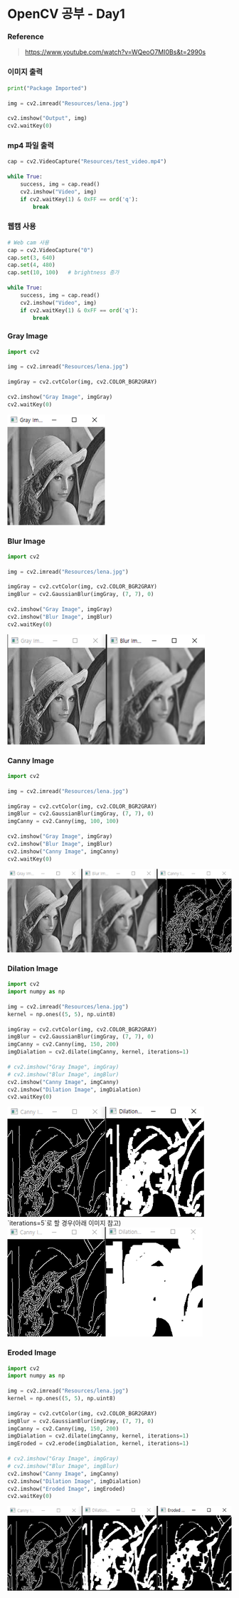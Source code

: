 # OpenCV 공부 - Day1
### Reference
> https://www.youtube.com/watch?v=WQeoO7MI0Bs&t=2990s


### 이미지 출력
```python
print("Package Imported")

img = cv2.imread("Resources/lena.jpg")

cv2.imshow("Output", img)
cv2.waitKey(0)
```


### mp4 파일 출력
```python
cap = cv2.VideoCapture("Resources/test_video.mp4")

while True:
    success, img = cap.read()
    cv2.imshow("Video", img)
    if cv2.waitKey(1) & 0xFF == ord('q'):
        break
```


### 웹캠 사용
```python
# Web cam 사용
cap = cv2.VideoCapture("0")
cap.set(3, 640)
cap.set(4, 480)
cap.set(10, 100)   # brightness 증가

while True:
    success, img = cap.read()
    cv2.imshow("Video", img)
    if cv2.waitKey(1) & 0xFF == ord('q'):
        break
```

### Gray Image
```python
import cv2

img = cv2.imread("Resources/lena.jpg")

imgGray = cv2.cvtColor(img, cv2.COLOR_BGR2GRAY)

cv2.imshow("Gray Image", imgGray)
cv2.waitKey(0)
```
<img src="../img/img1/lena_gray.png">


### Blur Image
```python
import cv2

img = cv2.imread("Resources/lena.jpg")

imgGray = cv2.cvtColor(img, cv2.COLOR_BGR2GRAY)
imgBlur = cv2.GaussianBlur(imgGray, (7, 7), 0)

cv2.imshow("Gray Image", imgGray)
cv2.imshow("Blur Image", imgBlur)
cv2.waitKey(0)
```
<img src="../img/img1/lena_blur.png">


### Canny Image
```python
import cv2

img = cv2.imread("Resources/lena.jpg")

imgGray = cv2.cvtColor(img, cv2.COLOR_BGR2GRAY)
imgBlur = cv2.GaussianBlur(imgGray, (7, 7), 0)
imgCanny = cv2.Canny(img, 100, 100)

cv2.imshow("Gray Image", imgGray)
cv2.imshow("Blur Image", imgBlur)
cv2.imshow("Canny Image", imgCanny)
cv2.waitKey(0)
```
<img src="../img/img1/lena_canny.png">


### Dilation Image
```python
import cv2
import numpy as np

img = cv2.imread("Resources/lena.jpg")
kernel = np.ones((5, 5), np.uint8)

imgGray = cv2.cvtColor(img, cv2.COLOR_BGR2GRAY)
imgBlur = cv2.GaussianBlur(imgGray, (7, 7), 0)
imgCanny = cv2.Canny(img, 150, 200)
imgDialation = cv2.dilate(imgCanny, kernel, iterations=1)

# cv2.imshow("Gray Image", imgGray)
# cv2.imshow("Blur Image", imgBlur)
cv2.imshow("Canny Image", imgCanny)
cv2.imshow("Dilation Image", imgDialation)
cv2.waitKey(0)
```
<img src="../img/img1/lena_dilation.png">

<br>
`iterations=5`로 할 경우(아래 이미지 참고)

<img src="../img/img1/lena_dilation_5.png">


### Eroded Image
```python
import cv2
import numpy as np

img = cv2.imread("Resources/lena.jpg")
kernel = np.ones((5, 5), np.uint8)

imgGray = cv2.cvtColor(img, cv2.COLOR_BGR2GRAY)
imgBlur = cv2.GaussianBlur(imgGray, (7, 7), 0)
imgCanny = cv2.Canny(img, 150, 200)
imgDialation = cv2.dilate(imgCanny, kernel, iterations=1)
imgEroded = cv2.erode(imgDialation, kernel, iterations=1)

# cv2.imshow("Gray Image", imgGray)
# cv2.imshow("Blur Image", imgBlur)
cv2.imshow("Canny Image", imgCanny)
cv2.imshow("Dilation Image", imgDialation)
cv2.imshow("Eroded Image", imgEroded)
cv2.waitKey(0)
```
<img src="../img/img1/lena_eroded.png">